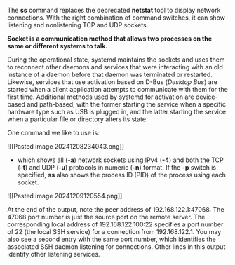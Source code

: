 The **ss** command replaces the deprecated **netstat** tool to display network connections. With the right combination of command switches, it can show listening and nonlistening TCP and UDP sockets. 

**Socket is a communication method that allows two processes on the same or different systems to talk.**

During the operational state, systemd maintains the sockets and uses them to reconnect other daemons and services that were interacting with an old instance of a daemon before that daemon was terminated or restarted. Likewise, services that use activation based on D-Bus (_Desktop Bus_) are started when a client application attempts to communicate with them for the first time. Additional methods used by systemd for activation are device-based and path-based, with the former starting the service when a specific hardware type such as USB is plugged in, and the latter starting the service when a particular file or directory alters its state.

One command we like to use is:

![[Pasted image 20241208234043.png]]

- which shows all (**-a**) network sockets using IPv4 (**-4**) and both the TCP (**-t**) and UDP (**-u**) protocols in numeric (**-n**) format. If the **-p** switch is specified, **ss** also shows the process ID (PID) of the process using each socket.

![[Pasted image 20241209120554.png]]

At the end of the output, note the peer address of 192.168.122.1:47068. The 47068 port number is just the source port on the remote server. The corresponding local address of 192.168.122.100:22 specifies a port number of 22 (the local SSH service) for a connection from 192.168.122.1. You may also see a second entry with the same port number, which identifies the associated SSH daemon listening for connections. Other lines in this output identify other listening services.